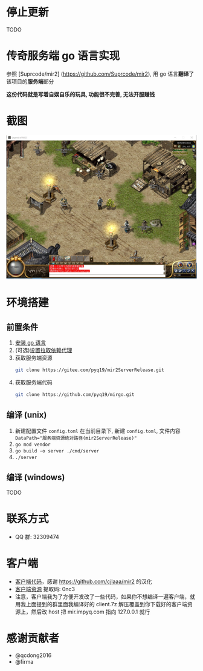# 停止更新

TODO

# 传奇服务端 go 语言实现

参照 [Suprcode/mir2] (https://github.com/Suprcode/mir2), 用 go 语言**翻译**了该项目的**服务端**部分

**这份代码就是写着自娱自乐的玩具, 功能很不完善, 无法开服赚钱**

# 截图

![image](./assets/img1.jpg)

# 环境搭建

## 前置条件

1. [安装 go 语言](http://docscn.studygolang.com/doc/install)
2. (可选)[设置拉取依赖代理](https://goproxy.io/zh/)
3. 获取服务端资源
   ```bash
   git clone https://gitee.com/pyq19/mir2ServerRelease.git
   ```
4. 获取服务端代码
   ```bash
   git clone https://github.com/pyq19/mirgo.git
   ```

## 编译 (unix)

1. 新建配置文件 `config.toml`
   在当前目录下, 新建 `config.toml`, 文件内容 `DataPath="服务端资源绝对路径(mir2ServerRelease)"`
2. `go mod vendor`
3. `go build -o server ./cmd/server`
4. `./server`

## 编译 (windows)

TODO

# 联系方式

- QQ 群: 32309474

# 客户端

- [客户端代码](https://gitee.com/pyq19/mir2.git)，感谢 https://github.com/cjlaaa/mir2 的汉化
- [客户端资源](https://pan.baidu.com/s/1ELI8pO278v9JRyt6lS-A8Q) 提取码: 0nc3
- 注意，客户端我为了方便开发改了一些代码，如果你不想编译一遍客户端，就用我上面提到的群里面我编译好的 client.7z 解压覆盖到你下载好的客户端资源上，然后改 host 把 mir.impyq.com 指向 127.0.0.1 就行

# 感谢贡献者

- @qcdong2016
- @firma
